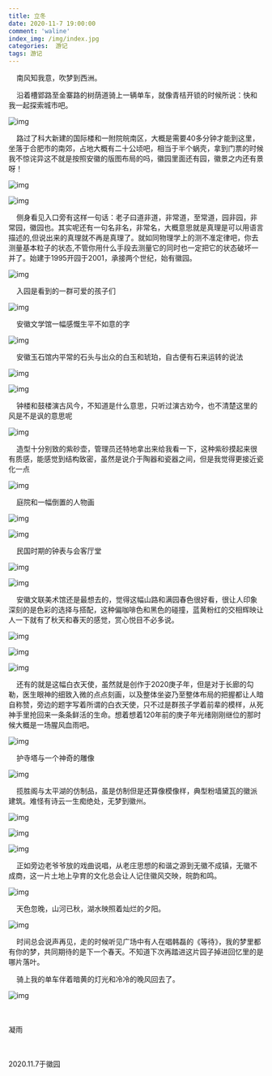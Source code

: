 ```yaml
---
title: 立冬
date: 2020-11-7 19:00:00
comment: 'waline'
index_img: /img/index.jpg
categories:  游记
tags: 游记
---
```


&nbsp;&nbsp;&nbsp;&nbsp;南风知我意，吹梦到西洲。

&nbsp;&nbsp;&nbsp;&nbsp;沿着槽郢路至金寨路的树荫道骑上一辆单车，就像青桔开锁的时候所说：快和我一起探索城市吧。

![img](https://gitee.com/zshki/images/raw/master/%E5%BE%BD%E5%B7%9E/1.jpg)

&nbsp;&nbsp;&nbsp;&nbsp;路过了科大新建的国际楼和一附院皖南区，大概是需要40多分钟才能到这里，坐落于合肥市的南郊，占地大概有二十公顷吧，相当于半个蜗壳，拿到门票的时候我不惊诧异这不就是按照安徽的版图布局的吗，徽园里面还有园，徽景之内还有景呀！

![img](https://gitee.com/zshki/images/raw/master/%E5%BE%BD%E5%B7%9E/2.jpg)

![img](https://gitee.com/zshki/images/raw/master/%E5%BE%BD%E5%B7%9E/3.jpg)

&nbsp;&nbsp;&nbsp;&nbsp;侧身看见入口旁有这样一句话：老子曰道非道，非常道，至常道，园非园，非常园，徽园也。其实呢还有一句名非名，非常名，大概意思就是真理是可以用语言描述的,但说出来的真理就不再是真理了。就如同物理学上的测不准定律吧，你去测量基本粒子的状态,不管你用什么手段去测量它的同时也一定把它的状态破坏一并了。始建于1995开园于2001，承接两个世纪，始有徽园。

![img](https://gitee.com/zshki/images/raw/master/%E5%BE%BD%E5%B7%9E/4.jpg)

&nbsp;&nbsp;&nbsp;&nbsp;入园是看到的一群可爱的孩子们

![img](https://gitee.com/zshki/images/raw/master/%E5%BE%BD%E5%B7%9E/5.jpg)

&nbsp;&nbsp;&nbsp;&nbsp;安徽文学馆一幅感慨生平不如意的字

![img](https://gitee.com/zshki/images/raw/master/%E5%BE%BD%E5%B7%9E/6.jpg)

&nbsp;&nbsp;&nbsp;&nbsp;安徽玉石馆内平常的石头与出众的白玉和琥珀，自古便有石来运转的说法

![img](https://gitee.com/zshki/images/raw/master/%E5%BE%BD%E5%B7%9E/7.jpg)

![img](https://gitee.com/zshki/images/raw/master/%E5%BE%BD%E5%B7%9E/8.jpg)

&nbsp;&nbsp;&nbsp;&nbsp;钟楼和鼓楼演古风今，不知道是什么意思，只听过演古劝今，也不清楚这里的风是不是讽的意思呢

![img](https://gitee.com/zshki/images/raw/master/%E5%BE%BD%E5%B7%9E/9.jpg)

&nbsp;&nbsp;&nbsp;&nbsp;造型十分别致的紫砂壶，管理员还特地拿出来给我看一下，这种紫砂摸起来很有质感，能感觉到结构致密，虽然是说介于陶器和瓷器之间，但是我觉得更接近瓷化一点

![img](https://gitee.com/zshki/images/raw/master/%E5%BE%BD%E5%B7%9E/10.jpg)

&nbsp;&nbsp;&nbsp;&nbsp;庭院和一幅倒置的人物画

![img](https://gitee.com/zshki/images/raw/master/%E5%BE%BD%E5%B7%9E/11.jpg)

![img](https://gitee.com/zshki/images/raw/master/%E5%BE%BD%E5%B7%9E/12.jpg)

&nbsp;&nbsp;&nbsp;&nbsp;民国时期的钟表与会客厅堂

![img](https://gitee.com/zshki/images/raw/master/%E5%BE%BD%E5%B7%9E/13.jpg)

![img](https://gitee.com/zshki/images/raw/master/%E5%BE%BD%E5%B7%9E/14.jpg)

&nbsp;&nbsp;&nbsp;&nbsp;安徽文联美术馆还是最想去的，觉得这幅山路和满园春色很好看，很让人印象深刻的是色彩的选择与搭配，这种偏咖啡色和黑色的碰撞，蓝黄粉红的交相辉映让人一下就有了秋天和春天的感觉，赏心悦目不必多说。

![img](https://gitee.com/zshki/images/raw/master/%E5%BE%BD%E5%B7%9E/15.jpg)

![img](https://gitee.com/zshki/images/raw/master/%E5%BE%BD%E5%B7%9E/16.jpg)

![img](https://gitee.com/zshki/images/raw/master/%E5%BE%BD%E5%B7%9E/17.jpg)

&nbsp;&nbsp;&nbsp;&nbsp;还有的就是这幅白衣天使，虽然就是创作于2020庚子年，但是对于长廊的勾勒，医生眼神的细致入微的点点刻画，以及整体坐姿乃至整体布局的把握都让人暗自称赞，旁边的题字写着所谓的白衣天使，只不过是群孩子学着前辈的模样，从死神手里抢回来一条条鲜活的生命。想着想着120年前的庚子年光绪刚刚继位的那时候大概是一场腥风血雨吧。

![img](https://gitee.com/zshki/images/raw/master/%E5%BE%BD%E5%B7%9E/18.jpg)

&nbsp;&nbsp;&nbsp;&nbsp;护寺塔与一个神奇的雕像

![img](https://gitee.com/zshki/images/raw/master/%E5%BE%BD%E5%B7%9E/19.jpg)

&nbsp;&nbsp;&nbsp;&nbsp;揽胜阁与太平湖的仿制品，虽是仿制但是还算像模像样，典型粉墙黛瓦的徽派建筑。难怪有诗云一生痴绝处，无梦到徽州。

![img](https://gitee.com/zshki/images/raw/master/%E5%BE%BD%E5%B7%9E/20.jpg)

![img](https://gitee.com/zshki/images/raw/master/%E5%BE%BD%E5%B7%9E/21.jpg)

![img](https://gitee.com/zshki/images/raw/master/%E5%BE%BD%E5%B7%9E/22.jpg)

&nbsp;&nbsp;&nbsp;&nbsp;正如旁边老爷爷放的戏曲说唱，从老庄思想的和谐之源到无徽不成镇，无徽不成商，这一片土地上孕育的文化总会让人记住徽风交映，皖韵和鸣。

![img](https://gitee.com/zshki/images/raw/master/%E5%BE%BD%E5%B7%9E/23.jpg)

&nbsp;&nbsp;&nbsp;&nbsp;天色忽晚，山河已秋，湖水映照着灿烂的夕阳。

![img](https://gitee.com/zshki/images/raw/master/%E5%BE%BD%E5%B7%9E/24.jpg)

&nbsp;&nbsp;&nbsp;&nbsp;时间总会说声再见，走的时候听见广场中有人在唱韩磊的《等待》，我的梦里都有你的梦，共同期待的是下一个春天。不知道下次再踏进这片园子掉进回忆里的是哪片落叶。

&nbsp;&nbsp;&nbsp;&nbsp;骑上我的单车伴着暗黄的灯光和冷冷的晚风回去了。

![img](https://gitee.com/zshki/images/raw/master/%E5%BE%BD%E5%B7%9E/25.jpg)

​                                                                                                                                                 &nbsp;&nbsp;&nbsp;&nbsp;&nbsp;&nbsp;&nbsp;&nbsp;&nbsp;&nbsp;&nbsp;&nbsp;&nbsp;&nbsp;&nbsp;&nbsp;&nbsp;&nbsp;&nbsp;&nbsp;&nbsp;&nbsp;&nbsp;&nbsp;&nbsp;&nbsp;&nbsp;&nbsp;&nbsp;&nbsp;&nbsp;&nbsp;&nbsp;&nbsp;&nbsp;&nbsp;&nbsp;&nbsp;&nbsp;&nbsp;&nbsp;&nbsp;&nbsp;&nbsp;&nbsp;&nbsp;&nbsp;&nbsp;&nbsp;&nbsp;&nbsp;&nbsp;&nbsp;&nbsp;&nbsp;&nbsp;&nbsp;&nbsp;&nbsp;&nbsp;&nbsp;&nbsp;&nbsp;&nbsp;&nbsp;&nbsp;&nbsp;&nbsp;&nbsp;&nbsp;&nbsp;&nbsp;&nbsp;&nbsp;&nbsp;&nbsp;&nbsp;&nbsp;&nbsp;&nbsp;&nbsp;&nbsp;&nbsp;&nbsp;&nbsp;&nbsp;&nbsp;&nbsp;&nbsp;&nbsp;&nbsp;&nbsp;&nbsp;&nbsp;&nbsp;&nbsp;&nbsp;&nbsp;&nbsp;&nbsp;&nbsp;&nbsp;&nbsp;&nbsp;&nbsp;&nbsp;&nbsp;&nbsp;&nbsp;&nbsp;&nbsp;&nbsp;&nbsp;&nbsp;&nbsp;&nbsp;&nbsp;&nbsp;&nbsp;&nbsp;&nbsp;&nbsp;&nbsp;&nbsp;&nbsp;&nbsp;&nbsp;&nbsp;凝雨

​                                                                                                                                       &nbsp;&nbsp;&nbsp;&nbsp;&nbsp;&nbsp;&nbsp;&nbsp;&nbsp;&nbsp;&nbsp;&nbsp;&nbsp;&nbsp;&nbsp;&nbsp;&nbsp;&nbsp;&nbsp;&nbsp;&nbsp;&nbsp;&nbsp;&nbsp;&nbsp;&nbsp;&nbsp;&nbsp;&nbsp;&nbsp;&nbsp;&nbsp;&nbsp;&nbsp;&nbsp;&nbsp;&nbsp;&nbsp;&nbsp;&nbsp;&nbsp;&nbsp;&nbsp;&nbsp;&nbsp;&nbsp;&nbsp;&nbsp;&nbsp;&nbsp;&nbsp;&nbsp;&nbsp;&nbsp;&nbsp;&nbsp;&nbsp;&nbsp;&nbsp;&nbsp;&nbsp;&nbsp;&nbsp;&nbsp;&nbsp;&nbsp;&nbsp;&nbsp;&nbsp;&nbsp;&nbsp;&nbsp;&nbsp;&nbsp;&nbsp;&nbsp;&nbsp;&nbsp;&nbsp;&nbsp;&nbsp;&nbsp;&nbsp;&nbsp;&nbsp;&nbsp;&nbsp;&nbsp;&nbsp;&nbsp;&nbsp;&nbsp;&nbsp;&nbsp;&nbsp;&nbsp;&nbsp;&nbsp;&nbsp;&nbsp;&nbsp;&nbsp;&nbsp;&nbsp;&nbsp;&nbsp;&nbsp;&nbsp;&nbsp;&nbsp;&nbsp;&nbsp;&nbsp;&nbsp;&nbsp;&nbsp;&nbsp;&nbsp;&nbsp;&nbsp;&nbsp;&nbsp;&nbsp;&nbsp;&nbsp;&nbsp;&nbsp;&nbsp;2020.11.7于徽园


